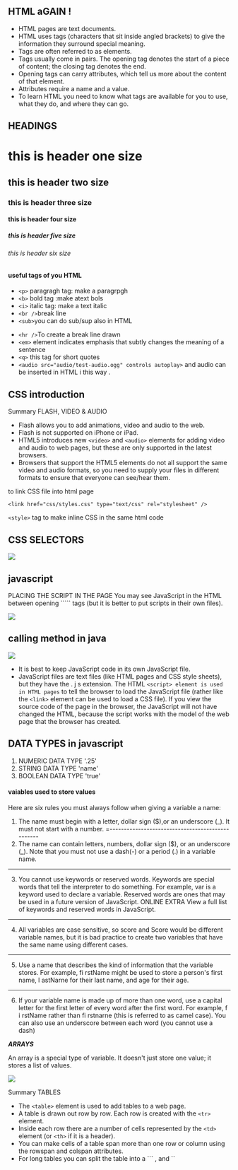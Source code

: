 ## HTML aGAIN ! 
 * HTML pages are text documents.
* HTML uses tags (characters that sit inside angled
brackets) to give the information they surround special
meaning.
* Tags are often referred to as elements.
* Tags usually come in pairs. The opening tag denotes
the start of a piece of content; the closing tag denotes
the end.
* Opening tags can carry attributes, which tell us more
about the content of that element.
* Attributes require a name and a value.
* To learn HTML you need to know what tags are
available for you to use, what they do, and where they
can go.

## HEADINGS
# this is header one size
## this is header two size
### this is header three size
#### this is header four size
##### this is header five size
###### this is header six size


#### useful tags of you HTML 

* ``<p>`` paragragh tag: make a paragrpgh 
* ``<b>`` bold tag   :make atext bols
* ``<i>`` italic tag: make a text italic
* ``<br />``break line
* ``<sub>``you can do sub/sup also in HTML 
+ ``<hr />``To create a break line drawn 
+ ``<em>`` element indicates
emphasis that subtly changes
the meaning of a sentence
+ ``<q>`` this  tag for short quotes
+ ``<audio src="audio/test-audio.ogg"
 controls autoplay>`` and audio can be inserted in HTML i this way .



## CSS introduction 


Summary
FLASH, VIDEO & AUDIO
* Flash allows you to add animations, video and audio to
the web.
* Flash is not supported on iPhone or iPad.
* HTML5 introduces new ``<video>`` and ``<audio>``
elements for adding video and audio to web pages, but
these are only supported in the latest browsers.
* Browsers that support the HTML5 elements do not
all support the same video and audio formats, so you
need to supply your files in different formats to ensure
that everyone can see/hear them.

to link CSS file into html page

``` <link href="css/styles.css" type="text/css" rel="stylesheet" /> ```


``<style>`` tag to make inline CSS in the same html code

## CSS SELECTORS
![](selectors.PNG)



 ## javascript

 PLACING THE SCRIPT
IN THE PAGE
You may see JavaScript in the HTML between
opening ``<script> and closing </script>``` tags
(but it is better to put scripts in their own files). 



![](jjs.PNG)




## calling method in java
![](mmml.PNG)


* It is best to keep JavaScript code in its own JavaScript
file.
* JavaScript files are text files (like HTML pages and
CSS style sheets), but they have the . j s extension.
The HTML ``<script> element is used in HTML pages``
to tell the browser to load the JavaScript file (rather like
the ``<link>`` element can be used to load a CSS file).
If you view the source code of the page in the browser,
the JavaScript will not have changed the HTML,
because the script works with the model of the web
page that the browser has created.




## DATA TYPES in javascript
1. NUMERIC DATA TYPE '.25'
2. STRING DATA TYPE  'name'
3. BOOLEAN DATA TYPE  'true'


 

#### vaiables used to store values


Here are six rules you must always follow when giving a variable a name:

1. The name must begin with
a letter, dollar sign ($),or an
underscore (_). It must not start
with a number.
=-------------------------------------------------
2. The name can contain letters,
numbers, dollar sign ($), or an
underscore (_). Note that you
must not use a dash(-) or a
period (.) in a variable name.
---------------------------------------------------
3. You cannot use keywords or
reserved words. Keywords
are special words that tell the
interpreter to do something. For
example, var is a keyword used
to declare a variable. Reserved
words are ones that may be used
in a future version of JavaScript.
ONLINE EXTRA
View a full list of keywords and
reserved words in JavaScript.
------------------------------------------------
4. All variables are case sensitive,
so score and Score would be
different variable names, but
it is bad practice to create two
variables that have the same
name using different cases.

---------------------------------------------------
5. Use a name that describes the
kind of information that the
variable stores. For example,
fi rstName might be used to
store a person's first name,
l astNarne for their last name,
and age for their age.

----------------------------------------------

6. If your variable name is made
up of more than one word, use a
capital letter for the first letter of
every word after the first word.
For example, f i rstName rather
than fi rstnarne (this is referred
to as camel case). You can also
use an underscore between each
word (you cannot use a dash)


***ARRAYS***

An array is a special type of variable. It doesn't
just store one value; it stores a list of values. 




![](kmkmkmk.PNG)


Summary
TABLES
* The ``<table>`` element is used to add tables to a web
page.
* A table is drawn out row by row. Each row is created
with the ``<tr>`` element.
* Inside each row there are a number of cells
represented by the ``<td>`` element (or ``<th>`` if it is a
header).
* You can make cells of a table span more than one row
or column using the rowspan and colspan attributes.
* For long tables you can split the table into a ```<thead> <tbody>, and <tfoot>``


